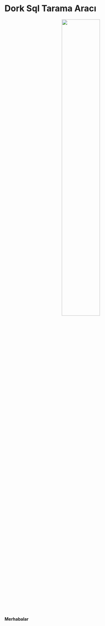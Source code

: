 # Dork Sql Tarama Aracı

<p align="center">
	<img width="50%" src="https://media.discordapp.net/attachments/802963534064517140/814188844362366986/IMG_20210130_191555_156.png?width=427&height=427"></img>
</p>


<b>Merhabalar</b>  <p></p>
